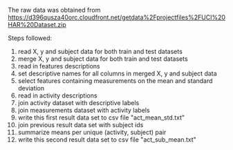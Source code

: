 
The raw data was obtained from https://d396qusza40orc.cloudfront.net/getdata%2Fprojectfiles%2FUCI%20HAR%20Dataset.zip

Steps followed:

  1) read X, y and subject data for both train and test datasets
  2) merge X, y and subject data for both train and test datasets
  3) read in features descriptions
  4) set descriptive names for all columns in merged X, y and subject data
  5) select features containing measurements on the mean and standard deviation
  6) read in activity descriptions
  7) join activity dataset with descriptive labels
  8) join measurements dataset with activity labels
  9) write this first result data set to csv file "act_mean_std.txt"
  10) join previous result data set with subject ids
  11) summarize means per unique (activity, subject) pair
  12) write this second result data set to csv file "act_sub_mean.txt"
